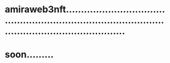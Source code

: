 # amiraweb3nft..............................................................................................................................
# soon.........
